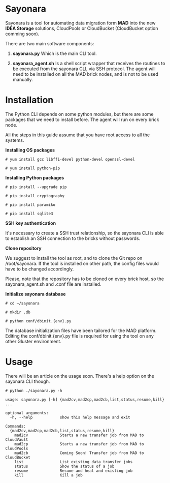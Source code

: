 # Sayonara

Sayonara is a tool for automating data migration form **MAD** into the new **IDEA Storage** solutions, CloudPools or CloudBucket (CloudBucket option comming soon).

There are two main software components:

1. **sayonara.py**
Which is the main CLI tool.

2. **sayonara_agent.sh**
Is a shell script wrapper that receives the routines to be executed from the sayonara CLI, via SSH protocol.
The agent will need to be installed on all the MAD brick nodes, and is not to be used manually.


# Installation

The Python CLI depends on some python modules, but there are some packages that we need to install before.
The agent will run on every brick node.

All the steps in this guide assume that you have root access to all the systems.


**Installing OS packages**

``# yum install gcc libffi-devel python-devel openssl-devel``

``# yum install python-pip``


**Installing Python packages**

``# pip install --upgrade pip``

``# pip install cryptography``

``# pip install paramiko``

``# pip install sqlite3``


**SSH key authentication**

It's necessary to create a SSH trust relationship, so the sayonara CLI is able to establish an SSH connection to the bricks without passwords.

**Clone repository**

We suggest to install the tool as root, and to clone the Git repo on /root/sayonara. If the tool is installed on other path, the config files would have to be changed accordingly.

Please, note that the repository has to be cloned on every brick host, so the sayonara_agent.sh and .conf file are installed.

**Initialize sayonara database**

``# cd ~/sayonara``

``# mkdir .db``

``# python conf/dbinit.{env}.py``

The database initialization files have been tailored for the MAD platform. Editing the conf/dbinit.{env}.py file is required for using the tool on any other Gluster environment.


# Usage

There will be an article on the usage soon. There's a help option on the sayonara CLI though.

``# python ./sayonara.py -h``

    usage: sayonara.py [-h] {mad2cv,mad2cp,mad2cb,list,status,resume,kill} ...

    optional arguments:
      -h, --help            show this help message and exit

    Commands:
      {mad2cv,mad2cp,mad2cb,list,status,resume,kill}
        mad2cv              Starts a new transfer job from MAD to CloudVault
        mad2cp              Starts a new transfer job from MAD to CloudPools
        mad2cb              Coming Soon! Transfer job from MAD to CloudBucket
        list                List existing data transfer jobs
        status              Show the status of a job
        resume              Resume and heal and existing job
        kill                Kill a job

